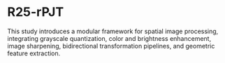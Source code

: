 # R25-rPJT
This study introduces a modular framework for spatial image processing, integrating grayscale quantization, color and brightness enhancement, image sharpening, bidirectional transformation pipelines, and geometric feature extraction.
